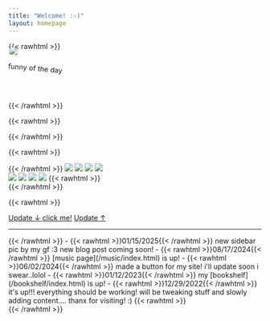 ```yaml
---
title: "Welcome! :-)"
layout: homepage
---
```


{{< rawhtml >}}
<div class="polaroid" style="transform: rotate(5deg); margin-top: 0px; margin-bottom: 40px;">
<a href="https://piclog.blue/profile.php?id=553"><img src="https://piclog.blue/latest.php?id=553"></a>
<p>funny of the day</p>
</div>
{{< /rawhtml >}}

{{< rawhtml >}}
<div id="statuscafe">
    <div id="statuscafe-username"></div>
    <div id="statuscafe-content"></div>
</div>
<script src="https://status.cafe/current-status.js?name=kyletools" defer></script>
{{< /rawhtml >}}

{{< rawhtml >}}<div style="image-rendering: pixelated;">{{< /rawhtml >}}
![](/img/btns/openeyes.gif)
![](/img/btns/neo.gif)
![](/img/btns/sucks.gif)
![](/img/btns/animegirls.gif)  
![](/img/btns/area51.gif)
![](/img/btns/dumbass.gif)
![](/img/btns/nyan.gif)
![](/img/btns/rena.gif)
{{< rawhtml >}}</div>{{< /rawhtml >}}

{{< rawhtml >}}<div id="update-box">
  <a id="hide" href="#hide" class="hide">Update <span>↓</span> <span id="click">click me!</span></a>
  <a id="show" href="#show" class="show">Update <span>↑</span></a>
  <hr>
<div class="details">{{< /rawhtml >}}
- {{< rawhtml >}}<span class="date">01/15/2025</span>{{< /rawhtml >}} new sidebar pic by my gf :3 new blog post coming soon!
- {{< rawhtml >}}<span class="date">08/17/2024</span>{{< /rawhtml >}} [music page](/music/index.html) is up!
- {{< rawhtml >}}<span class="date">06/02/2024</span>{{< /rawhtml >}} made a button for my site! i'll update soon i swear..lolol
- {{< rawhtml >}}<span class="date">01/12/2023</span>{{< /rawhtml >}} my [bookshelf](/bookshelf/index.html) is up!
- {{< rawhtml >}}<span class="date">12/29/2022</span>{{< /rawhtml >}} it's up!!! everything should be working! will be tweaking stuff and slowly adding content.... thanx for visiting! :)
{{< rawhtml >}}</div></div>{{< /rawhtml >}}
